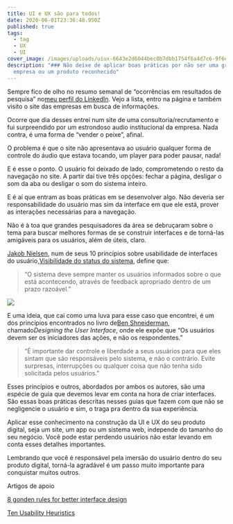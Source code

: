 ```yaml
---
title: UI e UX são para todos!
date: 2020-06-01T23:36:48.950Z
published: true
tags:
  - tag
  - UX
  - UI
cover_image: /images/uploads/uiux-6643e2d6044bec0b7dbb1754f6a4d7c6-9f6e6.png
description: "### Não deixe de aplicar boas práticas por não ser uma grande
  empresa ou um produto reconhecido"
---
```

Sempre fico de olho no resumo semanal de “ocorrências em resultados de pesquisa” no[meu perfil do LinkedIn](https://www.linkedin.com/in/adams-alves/). Vejo a lista, entro na página e também visito o site das empresas em busca de informações.

Ocorre que dia desses entrei num site de uma consultoria/recrutamento e fui surpreendido por um estrondoso audio institucional da empresa. Nada contra, é uma forma de “vender o peixe”, afinal.

O problema é que o site não apresentava ao usuário qualquer forma de controle do áudio que estava tocando, um player para poder pausar, nada!

E é esse o ponto. O usuário foi deixado de lado, comprometendo o resto da navegação no site. A partir daí tive três opções: fechar a página, desligar o som da aba ou desligar o som do sistema inteiro.

E é aí que entram as boas práticas em se desenvolver algo. Não deveria ser responsabilidade do usuário mas sim da interface em que ele está, prover as interações necessárias para a navegação.

Não é à toa que grandes pesquisadores da área se debruçaram sobre o tema para buscar melhores formas de se construir interfaces e de torná-las amigáveis para os usuários, além de úteis, claro.

[Jakob Nielsen](https://www.nngroup.com/articles/author/jakob-nielsen/), num de seus 10 princípios sobre usabilidade de interfaces do usuário,[Visibilidade do status do sistema](https://www.nngroup.com/articles/ten-usability-heuristics/), define que:

> “O sistema deve sempre manter os usuários informados sobre o que está acontecendo, através de feedback apropriado dentro de um prazo razoável.”

![](/images/uploads/ui_ux_think-142e92974aad64d523910dec747721e9-4f5a6.png)

E uma ideia, que cai como uma luva para esse caso que encontrei, é um dos princípios encontrados no livro de[Ben Shneiderman](https://www.cs.umd.edu/~ben/), chamado*Designing the User Interface*, onde ele expõe que “Os usuários devem ser os iniciadores das ações, e não os respondentes.”

> “É importante dar controle e liberdade a seus usuários para que eles sintam que são responsáveis pelo sistema, e não o contrário. Evite surpresas, interrupções ou qualquer coisa que não tenha sido solicitada pelos usuários.”

Esses princípios e outros, abordados por ambos os autores, são uma espécie de guia que devemos levar em conta na hora de criar interfaces. São essas boas práticas descritas nesses guias que fazem com que não se negligencie o usuário e sim, o traga pra dentro da sua experiência.

Aplicar esse conhecimento na construção da UI e UX do seu produto digital, seja um site, um app ou um sistema web, independe do tamanho do seu negócio. Você pode estar perdendo usuários não estar levando em conta esses detalhes importantes.

Lembrando que você é responsável pela imersão do usuário dentro do seu produto digital, torná-la agradável é um passo muito importante para conquistar muitos outros.

Artigos de apoio

[8 gonden rules for better interface design](https://webdesign.tutsplus.com/articles/8-golden-rules-for-better-interface-design--cms-30886)

[Ten Usability Heuristics](https://www.nngroup.com/articles/ten-usability-heuristics/)